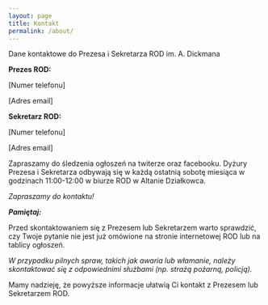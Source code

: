 ```yaml
---
layout: page
title: Kontakt
permalink: /about/
---
```

Dane kontaktowe do Prezesa i Sekretarza ROD im. A. Dickmana

**Prezes ROD:**

  [Numer telefonu]
  
  [Adres email]

**Sekretarz ROD:**

  [Numer telefonu]

  [Adres email]

Zapraszamy do śledzenia ogłoszeń na twiterze oraz facebooku.
Dyżury Prezesa i Sekretarza odbywają się w każdą ostatnią sobotę miesiąca w godzinach 11:00-12:00 w biurze ROD w Altanie Działkowca.

_Zapraszamy do kontaktu!_

***Pamiętaj:***

Przed skontaktowaniem się z Prezesem lub Sekretarzem warto sprawdzić, czy Twoje pytanie nie jest już omówione na stronie internetowej ROD lub na tablicy ogłoszeń.

_W przypadku pilnych spraw, takich jak awaria lub włamanie, należy skontaktować się z odpowiednimi służbami (np. strażą pożarną, policją)._

Mamy nadzieję, że powyższe informacje ułatwią Ci kontakt z Prezesem lub Sekretarzem ROD.
